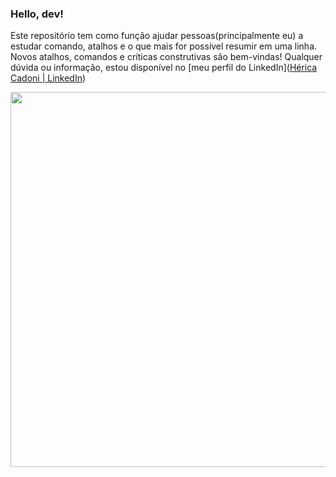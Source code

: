 ### Hello, dev!

Este repositório tem como função ajudar pessoas(principalmente eu) a estudar comando, atalhos e o que mais for possível resumir em uma linha. Novos atalhos, comandos e críticas construtivas são bem-vindas! 
Qualquer dúvida ou informação, estou disponível no [meu perfil do LinkedIn]([Hérica Cadoni | LinkedIn](https://www.linkedin.com/in/hérica-cadoni-35519a198/))

<img src="https://www.codeotaku.com/about/chi-keyboard.gif" width="600"/>